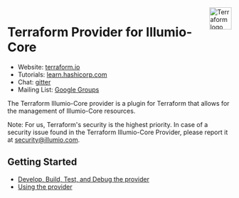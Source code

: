 <a href="https://terraform.io">
    <img src="https://cdn.rawgit.com/hashicorp/terraform-website/master/content/source/assets/images/logo-hashicorp.svg" alt="Terraform logo" title="Terraform" align="right" height="50" />
</a>

# Terraform Provider for Illumio-Core


- Website: [terraform.io](https://terraform.io)
- Tutorials: [learn.hashicorp.com](https://learn.hashicorp.com/terraform?track=getting-started#getting-started)
- Chat: [gitter](https://gitter.im/hashicorp-terraform/Lobby)
- Mailing List: [Google Groups](http://groups.google.com/group/terraform-tool)

The Terraform Illumio-Core provider is a plugin for Terraform that allows for the management of Illumio-Core resources.

Note: For us, Terraform's security is the highest priority. In case of a security issue found in the Terraform Illumio-Core Provider, please report it at security@illumio.com.


## Getting Started

- [Develop, Build, Test, and Debug the provider](docs/DEVELOPMENT.md)
- [Using the provider](docs/index.md)


